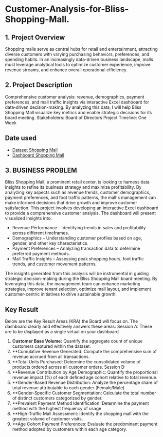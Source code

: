 # Customer-Analysis-for-Bliss-Shopping-Mall.
## 1.	Project Overview
Shopping malls serve as central hubs for retail and entertainment, attracting diverse customers with varying purchasing behaviors, preferences, and spending habits. In an increasingly data-driven business landscape, malls must leverage analytical tools to optimize customer experience, improve revenue streams, and enhance overall operational efficiency.
## 2. Project Description
Comprehensive customer analysis: revenue, demographics, payment preferences, and mall traffic insights via interactive Excel dashboard for data-driven decision-making. 
By analyzing this data, I will help Bliss Shopping Mall visualize key metrics and enable strategic decisions for its board meeting. 
Stakeholders: Board of Directors
Project Timeline: One Week
## Date used
- <a href="https://github.com/thekelvini/Customer-Analysis-for-Bliss-Shopping-Mall./blob/main/Dataset_Shopping%20Mall.xlsx"> Dataset Shopping Mall</a>
- <a href="https://github.com/thekelvini/Customer-Analysis-for-Bliss-Shopping-Mall./blob/main/Dataset_Shopping%20Mall.xlsx"> Dashboard Shopping Mall</a>
## 3. BUSINESS PROBLEM 
Bliss Shopping Mall, a prominent retail center, is looking to harness data insights to refine its business strategy and maximize profitability. By analyzing key aspects such as revenue trends, customer demographics, payment preferences, and foot traffic patterns, the mall's management can make informed decisions that drive growth and improve customer satisfaction.
This project involves developing an interactive Excel dashboard to provide a comprehensive customer analysis. The dashboard will present visualized insights into:
- Revenue Performance – Identifying trends in sales and profitability across different timeframes.
- Demographics – Understanding customer profiles based on age, gender, and other key characteristics.
- Payment Preferences – Analyzing transaction data to determine preferred payment methods.
- Mall Traffic Insights – Assessing peak shopping hours, foot traffic trends, and customer movement patterns.
  
The insights generated from this analysis will be instrumental in guiding strategic decision-making during the Bliss Shopping Mall board meeting. By leveraging this data, the management team can enhance marketing strategies, improve tenant selection, optimize mall layout, and implement customer-centric initiatives to drive sustainable growth.

## Key Result
Below are the Key Result Areas (KRA) the Board will focus on. The dashboard clearly and effectively answers these areas:
Session A: These are to be displayed as a single virtual on your dashboard
1.	**Customer Base Volume:** Quantify the aggregate count of unique customers captured within the dataset.
2.	**Cumulative Revenue Generated: Compute the comprehensive sum of revenue accrued from all transactions.
3.	**Total Units Purchased: Determine the consolidated volume of products ordered across all customer orders.
Session B:
1.	**Revenue Contribution by Age Demographic: Quantify the proportional revenue impact (%) of each defined age cohort relative to total revenue.
2.	**Gender-Based Revenue Distribution: Analyze the percentage share of total revenue attributable to each gender (Female/Male).
3.	**Gender-Specific Customer Segmentation: Calculate the total number of distinct customers categorized by gender.
4.	**Prevalent Payment Method Identification: Determine the payment method with the highest frequency of usage.
5.	**High-Traffic Mall Assessment: Identify the shopping mall with the greatest volume of customer visits.
6.	**Age Cohort Payment Preferences: Evaluate the predominant payment method adopted by customers within each age category.
